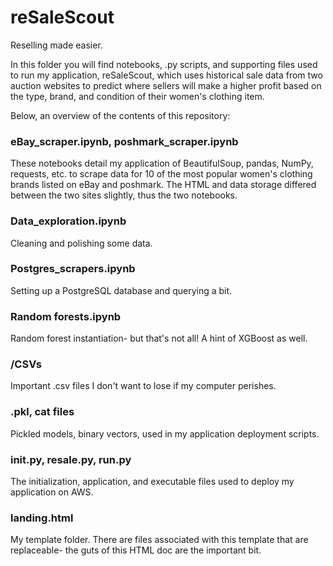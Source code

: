 # reSaleScout
Reselling made easier.

In this folder you will find notebooks, .py scripts, and supporting files used to run my application, reSaleScout, which uses historical sale data from two auction websites to predict where sellers will make a higher profit based on the type, brand, and condition of their women's clothing item.

Below, an overview of the contents of this repository:

### eBay_scraper.ipynb, poshmark_scraper.ipynb
These notebooks detail my application of BeautifulSoup, pandas, NumPy, requests, etc. to scrape data for 10 of the most popular women's clothing brands listed on eBay and poshmark. The HTML and data storage differed between the two sites slightly, thus the two notebooks.

### Data_exploration.ipynb
Cleaning and polishing some data.

### Postgres_scrapers.ipynb
Setting up a PostgreSQL database and querying a bit.

### Random forests.ipynb
Random forest instantiation- but that's not all! A hint of XGBoost as well.

### /CSVs
Important .csv files I don't want to lose if my computer perishes.

### .pkl, cat files
Pickled models, binary vectors, used in my application deployment scripts.

### __init__.py, resale.py, run.py
The initialization, application, and executable files used to deploy my application on AWS.

### landing.html
My template folder. There are files associated with this template that are replaceable- the guts of this HTML doc are the important bit.
